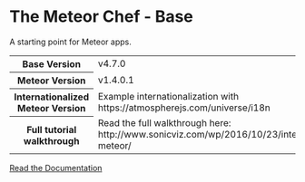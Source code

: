 # The Meteor Chef - Base
A starting point for Meteor apps.

<table>
  <tbody>
    <tr>
      <th>Base Version</th>
      <td>v4.7.0</td>
    </tr>
    <tr>
      <th>Meteor Version</th>
      <td>v1.4.0.1</td>
    </tr>
     <tr>
      <th>Internationalized Meteor Version</th>
      <td>Example internationalization with https://atmospherejs.com/universe/i18n</td>
    </tr>
     <tr>
      <th>Full tutorial walkthrough</th>
      <td>Read the full walkthrough here: http://www.sonicviz.com/wp/2016/10/23/internationalizing-meteor/</td>
    </tr>
  </tbody>
</table>

[Read the Documentation](http://themeteorchef.com/base)
